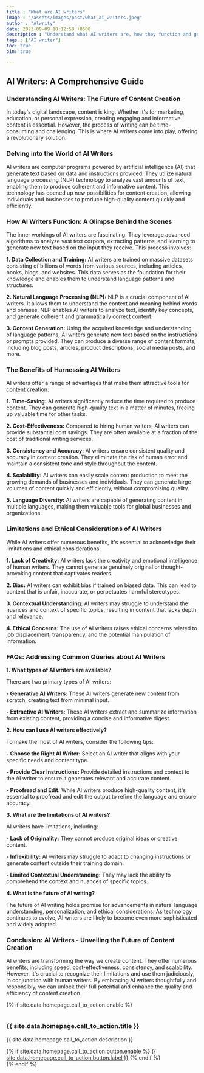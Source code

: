 ```yaml
---
title : "What are AI writers"
image : "/assets/images/post/what_ai_writers.jpeg"
author : "Alwrity"
date: 2023-09-09 10:12:58 +0500
description : "Understand what AI writers are, how they function and generate relevant texts. LLMs, when given context do perform better.As LLMs are trained on internet data, they know about most of the topics. As generalists, LLM need directions/prompts and context to perform better."
tags : ["AI writer"]
toc: true
pin: true

---
```


## AI Writers: A Comprehensive Guide

### Understanding AI Writers: The Future of Content Creation

In today's digital landscape, content is king. Whether it's for marketing, education, or personal expression, creating engaging and informative content is essential. However, the process of writing can be time-consuming and challenging. This is where AI writers come into play, offering a revolutionary solution.

### Delving into the World of AI Writers

AI writers are computer programs powered by artificial intelligence (AI) that generate text based on data and instructions provided. They utilize natural language processing (NLP) technology to analyze vast amounts of text, enabling them to produce coherent and informative content. This technology has opened up new possibilities for content creation, allowing individuals and businesses to produce high-quality content quickly and efficiently.

### How AI Writers Function: A Glimpse Behind the Scenes

The inner workings of AI writers are fascinating. They leverage advanced algorithms to analyze vast text corpora, extracting patterns, and learning to generate new text based on the input they receive. This process involves:

**1. Data Collection and Training:** AI writers are trained on massive datasets consisting of billions of words from various sources, including articles, books, blogs, and websites. This data serves as the foundation for their knowledge and enables them to understand language patterns and structures.

**2. Natural Language Processing (NLP):** NLP is a crucial component of AI writers. It allows them to understand the context and meaning behind words and phrases. NLP enables AI writers to analyze text, identify key concepts, and generate coherent and grammatically correct content.

**3. Content Generation:** Using the acquired knowledge and understanding of language patterns, AI writers generate new text based on the instructions or prompts provided. They can produce a diverse range of content formats, including blog posts, articles, product descriptions, social media posts, and more.

### The Benefits of Harnessing AI Writers

AI writers offer a range of advantages that make them attractive tools for content creation:

**1. Time-Saving:** AI writers significantly reduce the time required to produce content. They can generate high-quality text in a matter of minutes, freeing up valuable time for other tasks.

**2. Cost-Effectiveness:** Compared to hiring human writers, AI writers can provide substantial cost savings. They are often available at a fraction of the cost of traditional writing services.

**3. Consistency and Accuracy:** AI writers ensure consistent quality and accuracy in content creation. They eliminate the risk of human error and maintain a consistent tone and style throughout the content.

**4. Scalability:** AI writers can easily scale content production to meet the growing demands of businesses and individuals. They can generate large volumes of content quickly and efficiently, without compromising quality.

**5. Language Diversity:** AI writers are capable of generating content in multiple languages, making them valuable tools for global businesses and organizations.

### Limitations and Ethical Considerations of AI Writers

While AI writers offer numerous benefits, it's essential to acknowledge their limitations and ethical considerations:

**1. Lack of Creativity:** AI writers lack the creativity and emotional intelligence of human writers. They cannot generate genuinely original or thought-provoking content that captivates readers.

**2. Bias:** AI writers can exhibit bias if trained on biased data. This can lead to content that is unfair, inaccurate, or perpetuates harmful stereotypes.

**3. Contextual Understanding:** AI writers may struggle to understand the nuances and context of specific topics, resulting in content that lacks depth and relevance.

**4. Ethical Concerns:** The use of AI writers raises ethical concerns related to job displacement, transparency, and the potential manipulation of information.

### FAQs: Addressing Common Queries about AI Writers

**1. What types of AI writers are available?**

There are two primary types of AI writers:

**- Generative AI Writers:** These AI writers generate new content from scratch, creating text from minimal input.

**- Extractive AI Writers:** These AI writers extract and summarize information from existing content, providing a concise and informative digest.

**2. How can I use AI writers effectively?**

To make the most of AI writers, consider the following tips:

**- Choose the Right AI Writer:** Select an AI writer that aligns with your specific needs and content type.

**- Provide Clear Instructions:** Provide detailed instructions and context to the AI writer to ensure it generates relevant and accurate content.

**- Proofread and Edit:** While AI writers produce high-quality content, it's essential to proofread and edit the output to refine the language and ensure accuracy.

**3. What are the limitations of AI writers?**

AI writers have limitations, including:

**- Lack of Originality:** They cannot produce original ideas or creative content.

**- Inflexibility:** AI writers may struggle to adapt to changing instructions or generate content outside their training domain.

**- Limited Contextual Understanding:** They may lack the ability to comprehend the context and nuances of specific topics.

**4. What is the future of AI writing?**

The future of AI writing holds promise for advancements in natural language understanding, personalization, and ethical considerations. As technology continues to evolve, AI writers are likely to become even more sophisticated and widely adopted.

### Conclusion: AI Writers - Unveiling the Future of Content Creation

AI writers are transforming the way we create content. They offer numerous benefits, including speed, cost-effectiveness, consistency, and scalability. However, it's crucial to recognize their limitations and use them judiciously, in conjunction with human writers. By embracing AI writers thoughtfully and responsibly, we can unlock their full potential and enhance the quality and efficiency of content creation.

<!-- call_to_action -->
{% if site.data.homepage.call_to_action.enable %}
<section class="section pt-0">
  <div class="container">
    <div class="row">
      <div class="col-lg-8 mx-auto">
        <div class="row shadow bg-white p-5">
          <div class="col-md-4 text-center text-md-left mb-4 mb-lg-0">
            <img src="{{ site.data.homepage.call_to_action.image | relative_url }}" class="mr-4 img-fluid rounded" alt=""></div>
          <div class="col-md-8 text-center text-md-left">
            <h3 class="mt-0">{{ site.data.homepage.call_to_action.title }}</h3>
            <p>{{ site.data.homepage.call_to_action.description }}</p>
            {% if site.data.homepage.call_to_action.button.enable %}
            <a href="{{ site.data.homepage.call_to_action.button.link | relative_url }}"
              class="btn btn-primary">{{ site.data.homepage.call_to_action.button.label }}</a>
            {% endif %}
          </div>
        </div>
      </div>
    </div>
  </div>
</section>
{% endif %}
<!-- /call_to_action -->

